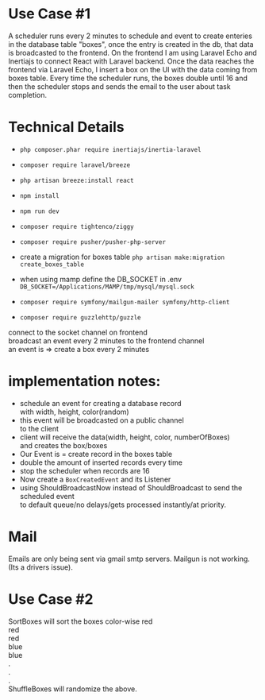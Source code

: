 # Use Case #1
A scheduler runs every 2 minutes to schedule and event to create enteries in the database table "boxes", once the entry is created in the db, that data is broadcasted to the frontend. On the frontend I am using Laravel Echo and Inertiajs to connect React with Laravel backend. Once the data reaches the frontend via Laravel Echo, I insert a box on the UI with the data coming from boxes table. Every time the scheduler runs, the boxes double until 16 and then the scheduler stops and sends the email to the user about task completion.

# Technical Details
- `php composer.phar require inertiajs/inertia-laravel
  `
- `composer require laravel/breeze`
- `php artisan breeze:install react`
- `npm install`
- `npm run dev`
- `composer require tightenco/ziggy`
- `composer require pusher/pusher-php-server`

- create a migration for boxes table ` php artisan make:migration create_boxes_table
  `
- when using mamp define the DB_SOCKET in .env  
 `DB_SOCKET=/Applications/MAMP/tmp/mysql/mysql.sock`
- `composer require symfony/mailgun-mailer symfony/http-client`
- `composer require guzzlehttp/guzzle`

connect to the socket channel on frontend  
broadcast an event every 2 minutes to the frontend channel  
an event is => create a box every 2 minutes

# implementation notes:  
- schedule an event for creating a database record  
with width, height, color(random)
- this event will be broadcasted on a public channel  
to the client
- client will receive the data(width, height, color, numberOfBoxes)  
and creates the box/boxes
- Our Event is = create record in the boxes table
- double the amount of inserted records every time
- stop the scheduler when records are 16
- Now create a `BoxCreatedEvent` and its Listener 
- using ShouldBroadcastNow instead of ShouldBroadcast to send the scheduled event  
to default queue/no delays/gets processed instantly/at priority.

# Mail
Emails are only being sent via gmail smtp servers.
Mailgun is not working. (Its a drivers issue).

# Use Case #2
SortBoxes will sort the boxes color-wise
red  
red  
red  
blue  
blue  
.  
.  
.  
ShuffleBoxes will randomize the above.
